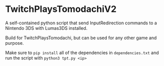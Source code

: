 # TwitchPlaysTomodachiV2

A self-contained python script that send InputRedirection commands to a Nintendo 3DS with Lumas3DS installed.

Build for TwitchPlaysTomodachi, but can be used for any other game and purpose.

Make sure to `pip install` all of the dependencies in `dependencies.txt` and run the script with `python3 tpt.py <ip>`